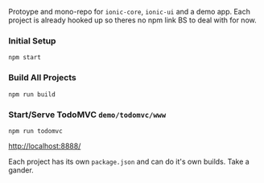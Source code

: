 Protoype and mono-repo for `ionic-core`, `ionic-ui` and a demo app. Each project is already hooked up so theres no npm link BS to deal with for now.


### Initial Setup

    npm start


### Build All Projects

    npm run build


### Start/Serve TodoMVC `demo/todomvc/www`

    npm run todomvc

[http://localhost:8888/](http://localhost:8888/)


Each project has its own `package.json` and can do it's own builds. Take a gander.
